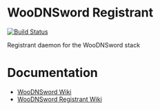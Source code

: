 # WooDNSword Registrant

[![Build Status](https://travis-ci.org/WooDNSword/registrant.svg?branch=master)](https://travis-ci.org/WooDNSword/registrant)

Registrant daemon for the WooDNSword stack

# Documentation

- [WooDNSword Wiki](https://github.com/WooDNSword/woodnsword.github.io/wiki)
- [WooDNSword Registrant Wiki](https://github.com/WooDNSword/registrant/wiki)

